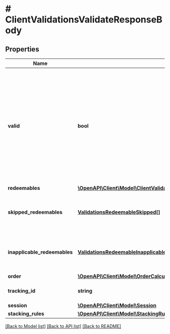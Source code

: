 # # ClientValidationsValidateResponseBody

## Properties

Name | Type | Description | Notes
------------ | ------------- | ------------- | -------------
**valid** | **bool** | The result of the validation. It takes all of the redeemables into account and returns a &#x60;false&#x60; if at least one redeemable is inapplicable. Returns &#x60;true&#x60; if all redeemables are applicable. | [optional]
**redeemables** | [**\OpenAPI\Client\Model\ClientValidationsValidateResponseBodyRedeemablesItem[]**](ClientValidationsValidateResponseBodyRedeemablesItem.md) |  | [optional]
**skipped_redeemables** | [**ValidationsRedeemableSkipped[]**](ValidationsRedeemableSkipped.md) | Lists validation results of each skipped redeemable. | [optional]
**inapplicable_redeemables** | [**ValidationsRedeemableInapplicable[]**](ValidationsRedeemableInapplicable.md) | Lists validation results of each inapplicable redeemable. | [optional]
**order** | [**\OpenAPI\Client\Model\OrderCalculated**](OrderCalculated.md) |  | [optional]
**tracking_id** | **string** | Hashed customer source ID. | [optional]
**session** | [**\OpenAPI\Client\Model\Session**](Session.md) |  | [optional]
**stacking_rules** | [**\OpenAPI\Client\Model\StackingRules**](StackingRules.md) |  |

[[Back to Model list]](../../README.md#models) [[Back to API list]](../../README.md#endpoints) [[Back to README]](../../README.md)

